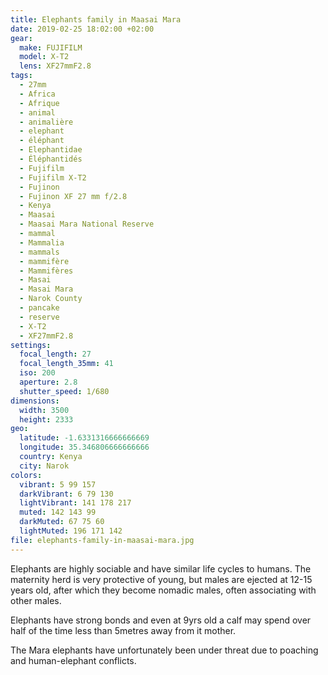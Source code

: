 ```yaml
---
title: Elephants family in Maasai Mara
date: 2019-02-25 18:02:00 +02:00
gear:
  make: FUJIFILM
  model: X-T2
  lens: XF27mmF2.8
tags:
  - 27mm
  - Africa
  - Afrique
  - animal
  - animalière
  - elephant
  - éléphant
  - Elephantidae
  - Éléphantidés
  - Fujifilm
  - Fujifilm X-T2
  - Fujinon
  - Fujinon XF 27 mm f/2.8
  - Kenya
  - Maasai
  - Maasai Mara National Reserve
  - mammal
  - Mammalia
  - mammals
  - mammifère
  - Mammifères
  - Masai
  - Masai Mara
  - Narok County
  - pancake
  - reserve
  - X-T2
  - XF27mmF2.8
settings:
  focal_length: 27
  focal_length_35mm: 41
  iso: 200
  aperture: 2.8
  shutter_speed: 1/680
dimensions:
  width: 3500
  height: 2333
geo:
  latitude: -1.6331316666666669
  longitude: 35.346806666666666
  country: Kenya
  city: Narok
colors:
  vibrant: 5 99 157
  darkVibrant: 6 79 130
  lightVibrant: 141 178 217
  muted: 142 143 99
  darkMuted: 67 75 60
  lightMuted: 196 171 142
file: elephants-family-in-maasai-mara.jpg
---
```


Elephants are highly sociable and have similar life cycles to humans. The maternity herd is very protective of young, but males are ejected at 12-15 years old, after which they become nomadic males, often associating with other males.

Elephants have strong bonds and even at 9yrs old a calf may spend over half of the time less than 5metres away from it mother.

The Mara elephants have unfortunately been under threat due to poaching and human-elephant conflicts.
